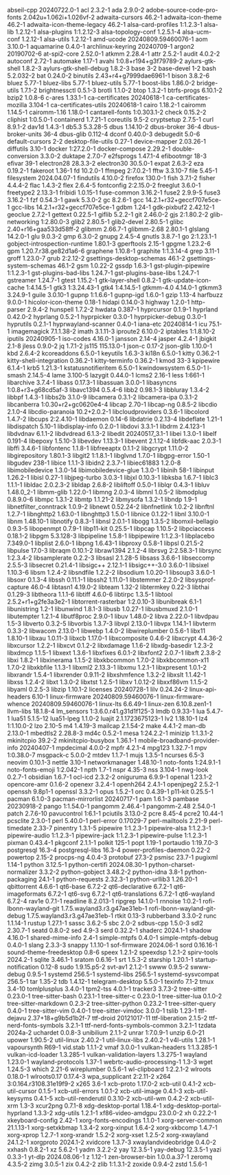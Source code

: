 abseil-cpp 20240722.0-1
acl 2.3.2-1
ada 2.9.0-2
adobe-source-code-pro-fonts 2.042u+1.062i+1.026vf-2
adwaita-cursors 46.2-1
adwaita-icon-theme 46.2-1
adwaita-icon-theme-legacy 46.2-1
alsa-card-profiles 1:1.2.3-1
alsa-lib 1.2.12-1
alsa-plugins 1:1.2.12-3
alsa-topology-conf 1.2.5.1-4
alsa-ucm-conf 1.2.12-1
alsa-utils 1.2.12-1
amd-ucode 20240809.59460076-1
aom 3.10.0-1
aquamarine 0.4.0-1
archlinux-keyring 20240709-1
argon2 20190702-6
at-spi2-core 2.52.0-1
atkmm 2.28.4-1
attr 2.5.2-1
audit 4.0.2-2
autoconf 2.72-1
automake 1.17-1
avahi 1:0.8+r194+g3f79789-2
aylurs-gtk-shell 1.8.2-3
aylurs-gtk-shell-debug 1.8.2-3
base 3-2
base-devel 1-2
bash 5.2.032-2
bat 0.24.0-2
binutils 2.43+r4+g7999dae6961-1
bison 3.8.2-6
bluez 5.77-1
bluez-libs 5.77-1
bluez-utils 5.77-1
boost-libs 1.86.0-2
bridge-utils 1.7.1-2
brightnessctl 0.5.1-3
brotli 1.1.0-2
btop 1.3.2-1
btrfs-progs 6.10.1-2
bzip2 1.0.8-6
c-ares 1.33.1-1
ca-certificates 20240618-1
ca-certificates-mozilla 3.104-1
ca-certificates-utils 20240618-1
cairo 1.18.2-1
cairomm 1.14.5-1
cairomm-1.16 1.18.0-1
cantarell-fonts 1:0.303.1-2
check 0.15.2-2
cliphist 1:0.5.0-1
containerd 1.7.21-1
coreutils 9.5-2
cryptsetup 2.7.5-1
curl 8.9.1-2
dav1d 1.4.3-1
db5.3 5.3.28-5
dbus 1.14.10-2
dbus-broker 36-4
dbus-broker-units 36-4
dbus-glib 0.112-4
dconf 0.40.0-3
debugedit 5.0-6
default-cursors 2-2
desktop-file-utils 0.27-1
device-mapper 2.03.26-1
diffutils 3.10-1
docker 1:27.2.0-1
docker-compose 2.29.2-1
double-conversion 3.3.0-2
duktape 2.7.0-7
e2fsprogs 1.47.1-4
efibootmgr 18-3
efivar 39-1
electron28 28.3.3-2
electron30 30.5.0-1
expat 2.6.3-2
eza 0.19.2-1
fakeroot 1.36-1
fd 10.2.0-1
ffmpeg 2:7.0.2-1
fftw 3.3.10-7
file 5.45-1
filesystem 2024.04.07-1
findutils 4.10.0-2
firefox 130.0-1
fish 3.7.1-2
fisher 4.4.4-2
flac 1.4.3-2
flex 2.6.4-5
fontconfig 2:2.15.0-2
freeglut 3.6.0-1
freetype2 2.13.3-1
fribidi 1.0.15-1
fuse-common 3.16.2-1
fuse2 2.9.9-5
fuse3 3.16.2-1
fzf 0.54.3-1
gawk 5.3.0-2
gc 8.2.6-1
gcc 14.2.1+r32+geccf707e5ce-1
gcc-libs 14.2.1+r32+geccf707e5ce-1
gdbm 1.24-1
gdk-pixbuf2 2.42.12-1
geoclue 2.7.2-1
gettext 0.22.5-1
giflib 5.2.2-1
git 2.46.0-2
gjs 2:1.80.2-2
glib-networking 1:2.80.0-3
glib2 2.80.5-1
glib2-devel 2.80.5-1
glibc 2.40+r16+gaa533d58ff-2
glibmm 2.66.7-1
glibmm-2.68 2.80.1-1
glslang 14.2.0-1
glu 9.0.3-2
gmp 6.3.0-2
gnupg 2.4.5-4
gnutls 3.8.7-1
go 2:1.23.1-1
gobject-introspection-runtime 1.80.1-3
gperftools 2.15-1
gpgme 1.23.2-6
gpm 1.20.7.r38.ge82d1a6-6
graphene 1.10.8-1
graphite 1:1.3.14-4
grep 3.11-1
groff 1.23.0-7
grub 2:2.12-2
gsettings-desktop-schemas 46.1-2
gsettings-system-schemas 46.1-2
gsm 1.0.22-2
gssdp 1.6.3-1
gst-plugin-pipewire 1:1.2.3-1
gst-plugins-bad-libs 1.24.7-1
gst-plugins-base-libs 1.24.7-1
gstreamer 1.24.7-1
gtest 1.15.2-1
gtk-layer-shell 0.8.2-1
gtk-update-icon-cache 1:4.14.5-1
gtk3 1:3.24.43-1
gtk4 1:4.14.5-1
gtkmm-4.0 4.14.0-1
gtkmm3 3.24.9-1
guile 3.0.10-1
gupnp 1:1.6.6-1
gupnp-igd 1.6.0-1
gzip 1.13-4
harfbuzz 9.0.0-1
hicolor-icon-theme 0.18-1
hidapi 0.14.0-3
highway 1.2.0-1
http-parser 2.9.4-2
hunspell 1.7.2-2
hwdata 0.387-1
hyprcursor 0.1.9-1
hyprland 0.42.0-2
hyprlang 0.5.2-1
hyprpicker 0.3.0-1
hyprpicker-debug 0.3.0-1
hyprutils 0.2.1-1
hyprwayland-scanner 0.4.0-1
iana-etc 20240814-1
icu 75.1-1
imagemagick 7.1.1.38-2
imath 3.1.11-3
iproute2 6.10.0-2
iptables 1:1.8.10-2
iputils 20240905-1
iso-codes 4.16.0-1
jansson 2.14-4
jasper 4.2.4-1
jbigkit 2.1-8
jless 0.9.0-2
jq 1.7.1-2
js115 115.13.0-1
json-c 0.17-2
json-glib 1.10.0-1
kbd 2.6.4-2
kcoreaddons 6.5.0-1
keyutils 1.6.3-3
ki18n 6.5.0-1
kitty 0.36.2-1
kitty-shell-integration 0.36.2-1
kitty-terminfo 0.36.2-1
kmod 33-3
kpipewire 6.1.4-1
krb5 1.21.3-1
kstatusnotifieritem 6.5.0-1
kwindowsystem 6.5.0-1
l-smash 2.14.5-4
lame 3.100-5
lazygit 0.44.0-1
lcms2 2.16-1
less 1:661-1
libarchive 3.7.4-1
libass 0.17.3-1
libassuan 3.0.0-1
libasyncns 1:0.8+r3+g68cd5af-3
libavc1394 0.5.4-6
libb2 0.98.1-3
libbluray 1.3.4-2
libbpf 1.4.3-1
libbs2b 3.1.0-9
libcamera 0.3.1-2
libcamera-ipa 0.3.1-2
libcanberra 1:0.30+r2+gc0620e4-4
libcap 2.70-1
libcap-ng 0.8.5-2
libcdio 2.1.0-4
libcdio-paranoia 10.2+2.0.2-1
libcloudproviders 0.3.6-1
libcolord 1.4.7-2
libcups 2:2.4.10-1
libdaemon 0.14-6
libdatrie 0.2.13-4
libdeflate 1.21-1
libdispatch 5.10-1
libdisplay-info 0.2.0-1
libdovi 3.3.1-1
libdrm 2.4.123-1
libdvdnav 6.1.1-2
libdvdread 6.1.3-2
libedit 20240517_3.1-1
libei 1.3.0-1
libelf 0.191-4
libepoxy 1.5.10-3
libevdev 1.13.3-1
libevent 2.1.12-4
libfdk-aac 2.0.3-1
libffi 3.4.6-1
libfontenc 1.1.8-1
libfreeaptx 0.1.1-2
libgcrypt 1.11.0-2
libgirepository 1.80.1-3
libgit2 1:1.8.1-1
libglvnd 1.7.0-1
libgpg-error 1.50-1
libgudev 238-1
libice 1.1.1-3
libidn2 2.3.7-1
libiec61883 1.2.0-8
libimobiledevice 1.3.0-14
libimobiledevice-glue 1.3.0-1
libinih 58-1
libinput 1.26.2-1
libisl 0.27-1
libjpeg-turbo 3.0.3-1
libjxl 0.10.3-1
libksba 1.6.7-1
liblc3 1.1.1-1
libldac 2.0.2.3-2
libldap 2.6.8-2
libliftoff 0.5.0-1
liblqr 0.4.3-1
libluv 1.48.0_2-1
libmm-glib 1.22.0-1
libmng 2.0.3-4
libmnl 1.0.5-2
libmodplug 0.8.9.0-6
libmpc 1.3.1-2
libmtp 1.1.21-2
libmysofa 1.3.2-1
libndp 1.9-1
libnetfilter_conntrack 1.0.9-2
libnewt 0.52.24-2
libnfnetlink 1.0.2-2
libnftnl 1.2.7-1
libnghttp2 1.63.0-1
libnghttp3 1.5.0-1
libnice 0.1.22-1
libnl 3.10.0-1
libnm 1.48.10-1
libnotify 0.8.3-1
libnsl 2.0.1-1
libogg 1.3.5-2
libomxil-bellagio 0.9.3-5
libopenmpt 0.7.9-1
libp11-kit 0.25.5-1
libpcap 1.10.5-2
libpciaccess 0.18.1-2
libpgm 5.3.128-3
libpipeline 1.5.8-1
libpipewire 1:1.2.3-1
libplacebo 7.349.0-1
libplist 2.6.0-1
libpng 1.6.43-1
libproxy 0.5.8-1
libpsl 0.21.5-2
libpulse 17.0-3
libraqm 0.10.1-2
libraw1394 2.1.2-4
librsvg 2:2.58.3-1
librsync 1:2.3.4-2
libsamplerate 0.2.2-3
libsasl 2.1.28-5
libsass 3.6.6-1
libseccomp 2.5.5-3
libsecret 0.21.4-1
libsigc++ 2.12.1-1
libsigc++-3.0 3.6.0-1
libsixel 1.10.3-6
libsm 1.2.4-2
libsndfile 1.2.2-2
libsodium 1.0.20-1
libsoup3 3.6.0-1
libsoxr 0.1.3-4
libssh 0.11.1-1
libssh2 1.11.0-1
libstemmer 2.2.0-2
libsysprof-capture 46.0-4
libtasn1 4.19.0-2
libteam 1.32-2
libtermkey 0.22-3
libthai 0.1.29-3
libtheora 1.1.1-6
libtiff 4.6.0-6
libtirpc 1.3.5-1
libtool 2.5.2+r1+g2fe3a3e2-1
libtorrent-rasterbar 1:2.0.10-3
libunibreak 6.1-1
libunistring 1.2-1
libunwind 1.8.1-3
libusb 1.0.27-1
libusbmuxd 2.1.0-1
libutempter 1.2.1-4
libutf8proc 2.9.0-1
libuv 1.48.0-2
libva 2.22.0-1
libvdpau 1.5-3
libverto 0.3.2-5
libvorbis 1.3.7-3
libvpl 2.13.0-1
libvpx 1.14.1-1
libvterm 0.3.3-2
libwacom 2.13.0-1
libwebp 1.4.0-2
libwireplumber 0.5.6-1
libx11 1.8.10-1
libxau 1.0.11-3
libxcb 1.17.0-1
libxcomposite 0.4.6-2
libxcrypt 4.4.36-2
libxcursor 1.2.2-1
libxcvt 0.1.2-2
libxdamage 1.1.6-2
libxdg-basedir 1.2.3-2
libxdmcp 1.1.5-1
libxext 1.3.6-1
libxfixes 6.0.1-2
libxfont2 2.0.7-1
libxft 2.3.8-2
libxi 1.8.2-1
libxinerama 1.1.5-2
libxkbcommon 1.7.0-2
libxkbcommon-x11 1.7.0-2
libxkbfile 1.1.3-1
libxml2 2.13.3-1
libxmu 1.2.1-1
libxpresent 1.0.1-2
libxrandr 1.5.4-1
libxrender 0.9.11-2
libxshmfence 1.3.2-2
libxslt 1.1.42-1
libxss 1.2.4-2
libxt 1.3.0-2
libxtst 1.2.5-1
libxv 1.0.12-2
libxxf86vm 1.1.5-2
libyaml 0.2.5-3
libzip 1.10.1-2
licenses 20240728-1
lilv 0.24.24-2
linux-api-headers 6.10-1
linux-firmware 20240809.59460076-1
linux-firmware-whence 20240809.59460076-1
linux-lts 6.6.49-1
linux-zen 6.10.8.zen1-1
llvm-libs 18.1.8-4
lm_sensors 1:3.6.0.r41.g31d1f125-3
lmdb 0.9.33-1
lua 5.4.7-1
lua51 5.1.5-12
lua51-lpeg 1.1.0-2
luajit 2.1.1723675123-1
lv2 1.18.10-1
lz4 1:1.10.0-2
lzo 2.10-5
m4 1.4.19-3
mailcap 2.1.54-2
make 4.4.1-2
man-db 2.13.0-1
mbedtls2 2.28.8-3
md4c 0.5.2-1
mesa 1:24.2.2-1
minizip 1:1.3.1-2
mkinitcpio 39.2-2
mkinitcpio-busybox 1.36.1-1
mobile-broadband-provider-info 20240407-1
mpdecimal 4.0.0-2
mpfr 4.2.1-4
mpg123 1.32.7-1
mpv 1:0.38.0-7
msgpack-c 5.0.0-2
mtdev 1.1.7-1
mujs 1.3.5-1
ncurses 6.5-3
neovim 0.10.1-3
nettle 3.10-1
networkmanager 1.48.10-1
noto-fonts 1:24.9.1-1
noto-fonts-emoji 1:2.042-1
npth 1.7-1
nspr 4.35-3
nss 3.104-1
nwg-look 0.2.7-1
obsidian 1.6.7-1
ocl-icd 2.3.2-2
oniguruma 6.9.9-1
openal 1.23.1-2
opencore-amr 0.1.6-2
openexr 3.2.4-1
openh264 2.4.1-1
openjpeg2 2.5.2-1
openssh 9.8p1-1
openssl 3.3.2-1
opus 1.5.2-1
orc 0.4.39-1
p11-kit 0.25.5-1
pacman 6.1.0-3
pacman-mirrorlist 20240717-1
pam 1.6.1-3
pambase 20230918-2
pango 1:1.54.0-1
pangomm 2.46.4-1
pangomm-2.48 2.54.0-1
patch 2.7.6-10
pavucontrol 1:6.1-1
pciutils 3.13.0-2
pcre 8.45-4
pcre2 10.44-1
pcsclite 2.3.0-1
perl 5.40.0-1
perl-error 0.17029-7
perl-mailtools 2.21-9
perl-timedate 2.33-7
pinentry 1.3.1-5
pipewire 1:1.2.3-1
pipewire-alsa 1:1.2.3-1
pipewire-audio 1:1.2.3-1
pipewire-jack 1:1.2.3-1
pipewire-pulse 1:1.2.3-1
pixman 0.43.4-1
pkgconf 2.1.1-1
polkit 125-1
popt 1.19-1
portaudio 1:19.7.0-3
postgresql 16.3-4
postgresql-libs 16.3-4
power-profiles-daemon 0.22-2
powertop 2.15-2
procps-ng 4.0.4-3
protobuf 27.3-2
psmisc 23.7-1
pugixml 1.14-1
python 3.12.5-1
python-certifi 2024.08.30-1
python-charset-normalizer 3.3.2-2
python-gobject 3.48.2-2
python-idna 3.8-1
python-packaging 24.1-1
python-requests 2.32.3-1
python-urllib3 1.26.20-1
qbittorrent 4.6.6-1
qt6-base 6.7.2-2
qt6-declarative 6.7.2-1
qt6-imageformats 6.7.2-1
qt6-svg 6.7.2-1
qt6-translations 6.7.2-1
qt6-wayland 6.7.2-4
rav1e 0.7.1-1
readline 8.2.013-1
ripgrep 14.1.0-1
rnnoise 1:0.2-1
rofi-lbonn-wayland-git 1.7.5.wayland3.r3.g47ae31eb-1
rofi-lbonn-wayland-git-debug 1.7.5.wayland3.r3.g47ae31eb-1
rtkit 0.13-3
rubberband 3.3.0-2
runc 1.1.14-1
rustup 1.27.1-1
sassc 3.6.2-5
sbc 2.0-2
sdbus-cpp 1.5.0-3
sdl2 2.30.7-1
seatd 0.8.0-2
sed 4.9-3
serd 0.32.2-1
shaderc 2024.1-1
shadow 4.16.0-1
shared-mime-info 2.4-1
simple-mtpfs 0.4.0-1
simple-mtpfs-debug 0.4.0-1
slang 2.3.3-3
snappy 1.1.10-1
sof-firmware 2024.06-1
sord 0.16.16-1
sound-theme-freedesktop 0.8-6
speex 1.2.1-2
speexdsp 1.2.1-2
spirv-tools 2024.2-1
sqlite 3.46.1-1
sratom 0.6.16-1
srt 1.5.3-2
starship 1.20.1-1
startup-notification 0.12-8
sudo 1.9.15.p5-2
svt-av1 2.1.2-1
swww 0.9.5-2
swww-debug 0.9.5-1
systemd 256.5-1
systemd-libs 256.5-1
systemd-sysvcompat 256.5-1
tar 1.35-2
tdb 1.4.12-1
telegram-desktop 5.5.0-1
texinfo 7.1-2
tmux 3.4-10
tomlplusplus 3.4.0-1
tpm2-tss 4.0.1-1
tracker3 3.7.3-2
tree-sitter 0.23.0-1
tree-sitter-bash 0.23.1-1
tree-sitter-c 0.23.0-1
tree-sitter-lua 0.1.0-2
tree-sitter-markdown 0.2.3-2
tree-sitter-python 0.23.2-1
tree-sitter-query 0.4.0-1
tree-sitter-vim 0.4.0-1
tree-sitter-vimdoc 3.0.0-1
tslib 1.23-1
ttf-dejavu 2.37+18+g9b5d1b2f-7
ttf-droid 20121017-11
ttf-liberation 2.1.5-2
ttf-nerd-fonts-symbols 3.2.1-1
ttf-nerd-fonts-symbols-common 3.2.1-1
tzdata 2024a-2
uchardet 0.0.8-3
unibilium 2.1.1-2
unrar 1:7.0.9-1
unzip 6.0-21
upower 1.90.5-2
util-linux 2.40.2-1
util-linux-libs 2.40.2-1
v4l-utils 1.28.1-1
vapoursynth R69-1
vid.stab 1.1.1-2
vmaf 3.0.0-1
vulkan-headers 1:1.3.285-1
vulkan-icd-loader 1.3.285-1
vulkan-validation-layers 1.3.275-1
wayland 1.23.0-1
wayland-protocols 1.37-1
webrtc-audio-processing-1 1.3-3
wget 1.24.5-3
which 2.21-6
wireplumber 0.5.6-1
wl-clipboard 1:2.2.1-2
wlroots 0.18.0-1
wlroots0.17 0.17.4-3
wpa_supplicant 2:2.11-2
x264 3:0.164.r3108.31e19f9-2
x265 3.6-1
xcb-proto 1.17.0-2
xcb-util 0.4.1-2
xcb-util-cursor 0.1.5-1
xcb-util-errors 1.0.1-2
xcb-util-image 0.4.1-3
xcb-util-keysyms 0.4.1-5
xcb-util-renderutil 0.3.10-2
xcb-util-wm 0.4.2-2
xcb-util-xrm 1.3-3
xcur2png 0.7.1-8
xdg-desktop-portal 1.18.4-1
xdg-desktop-portal-hyprland 1.3.3-2
xdg-utils 1.2.1-1
xf86-video-amdgpu 23.0.0-2
xh 0.22.2-1
xkeyboard-config 2.42-1
xorg-fonts-encodings 1.1.0-1
xorg-server-common 21.1.13-1
xorg-setxkbmap 1.3.4-2
xorg-xinput 1.6.4-2
xorg-xkbcomp 1.4.7-1
xorg-xprop 1.2.7-1
xorg-xrandr 1.5.2-2
xorg-xset 1.2.5-2
xorg-xwayland 24.1.2-1
xorgproto 2024.1-2
xvidcore 1.3.7-3
xwaylandvideobridge 0.4.0-2
xxhash 0.8.2-1
xz 5.6.2-1
yadm 3.2.2-2
yay 12.3.5-1
yay-debug 12.3.5-1
yazi 0.3.3-1
yt-dlp 2024.08.06-1
z 1.12-1
zen-browser-bin 1.0.0.a.37-1
zeromq 4.3.5-2
zimg 3.0.5-1
zix 0.4.2-2
zlib 1:1.3.1-2
zoxide 0.9.4-2
zstd 1.5.6-1
